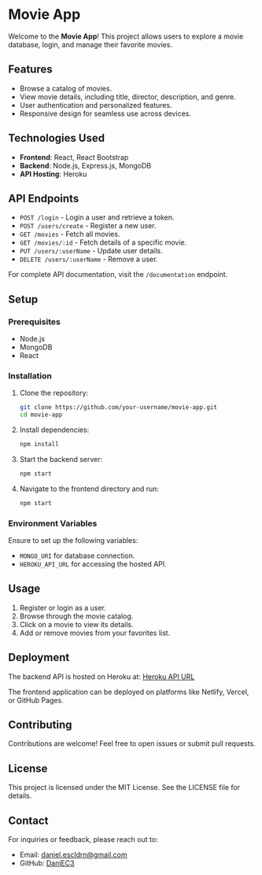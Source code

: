 # Movie App

Welcome to the **Movie App**! This project allows users to explore a movie database, login, and manage their favorite movies.

## Features
- Browse a catalog of movies.
- View movie details, including title, director, description, and genre.
- User authentication and personalized features.
- Responsive design for seamless use across devices.

## Technologies Used
- **Frontend**: React, React Bootstrap
- **Backend**: Node.js, Express.js, MongoDB
- **API Hosting**: Heroku

## API Endpoints
- `POST /login` - Login a user and retrieve a token.
- `POST /users/create` - Register a new user.
- `GET /movies` - Fetch all movies.
- `GET /movies/:id` - Fetch details of a specific movie.
- `PUT /users/:userName` - Update user details.
- `DELETE /users/:userName` - Remove a user.

For complete API documentation, visit the `/documentation` endpoint.

## Setup
### Prerequisites
- Node.js
- MongoDB
- React

### Installation
1. Clone the repository:
   ```bash
   git clone https://github.com/your-username/movie-app.git
   cd movie-app
   ```
2. Install dependencies:
   ```bash
   npm install
   ```
3. Start the backend server:
   ```bash
   npm start
   ```
4. Navigate to the frontend directory and run:
   ```bash
   npm start
   ```

### Environment Variables
Ensure to set up the following variables:
- `MONGO_URI` for database connection.
- `HEROKU_API_URL` for accessing the hosted API.

## Usage
1. Register or login as a user.
2. Browse through the movie catalog.
3. Click on a movie to view its details.
4. Add or remove movies from your favorites list.

## Deployment
The backend API is hosted on Heroku at: [Heroku API URL](https://movies-my-flix-app-60bc918eee2b.herokuapp.com/)

The frontend application can be deployed on platforms like Netlify, Vercel, or GitHub Pages.

## Contributing
Contributions are welcome! Feel free to open issues or submit pull requests.

## License
This project is licensed under the MIT License. See the LICENSE file for details.

## Contact
For inquiries or feedback, please reach out to:
- Email: daniel.escldrn@gmail.com
- GitHub: [DaniEC3](https://github.com/DaniEC3)


